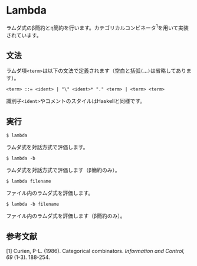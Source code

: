 # Lambda
ラムダ式のβ簡約とη簡約を行います。カテゴリカルコンビネータ<sup>1</sup>を用いて実装されています。

## 文法
ラムダ項`<term>`は以下の文法で定義されます（空白と括弧`(`…`)`は省略してあります）。
```
<term> ::= <ident> | "\" <ident>* "." <term> | <term> <term>
```
識別子`<ident>`やコメントのスタイルはHaskellと同様です。

## 実行
```
$ lambda
```
ラムダ式を対話方式で評価します。
```
$ lambda -b
```
ラムダ式を対話方式で評価します（β簡約のみ）。
```
$ lambda filename
```
ファイル内のラムダ式を評価します。
```
$ lambda -b filename
```
ファイル内のラムダ式を評価します（β簡約のみ）。

## 参考文献
[1] Curien, P-L. (1986). Categorical combinators.
*Information and Control, 69* (1-3). 188-254.

